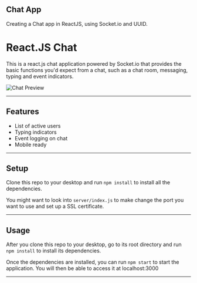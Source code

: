 ## Chat App
Creating a Chat app in ReactJS, using Socket.io and UUID.


React.JS Chat
============
This is a react.js chat application powered by Socket.io that provides the basic functions you'd expect from a chat, such as a chat room, messaging, typing and event indicators.

![Chat Preview](https://imgur.com/775IsiO)

---

## Features
- List of active users
- Typing indicators
- Event logging on chat
- Mobile ready


---

## Setup
Clone this repo to your desktop and run `npm install` to install all the dependencies.

You might want to look into `server/index.js` to make change the port you want to use and set up a SSL certificate.

---

## Usage
After you clone this repo to your desktop, go to its root directory and run `npm install` to install its dependencies.

Once the dependencies are installed, you can run  `npm start` to start the application. You will then be able to access it at localhost:3000

---
